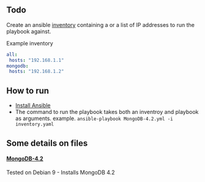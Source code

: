 ## Todo 
Create an ansible [inventory](https://docs.ansible.com/ansible/latest/plugins/inventory/yaml.html) containing a or a list of IP addresses to run the playbook against.

Example inventory
```yaml
all:
 hosts: "192.168.1.1"
mongodb:
 hosts: "192.168.1.2"
```

## How to run

- [Install Ansible](https://docs.ansible.com/ansible/latest/installation_guide/intro_installation.html)
- The command to run the playbook takes both an inventroy and playbook as arguments. 
  example. `ansible-playbook MongoDB-4.2.yml -i inventory.yaml`

## Some details on files
#### [MongoDB-4.2](/Ansible/MongoDB-4.2.yml)
Tested on Debian 9
    - Installs MongoDB 4.2